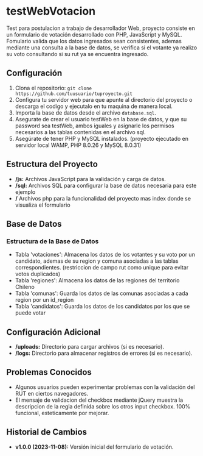 # testWebVotacion
Test para postulacion a trabajo de desarrollador Web, proyecto consiste en un formulario de votación desarrollado con PHP, JavaScript y MySQL.
Fomulario valida que los datos ingresados sean consistentes, ademas mediante una consulta a la base de datos, se verifica si el votante ya realizo su voto consultando si su rut ya se encuentra ingresado.

## Configuración

1. Clona el repositorio: `git clone https://github.com/tuusuario/tuproyecto.git`
2. Configura tu servidor web para que apunte al directorio del proyecto o descarga el codigo y ejecutalo en tu maquina de manera local.
3. Importa la base de datos desde el archivo `database.sql`.
4. Asegurate de crear el usuario testWeb en la base de datos, y que su password sea testWeb, ambos iguales y asignarle los permisos necesarios a las tablas contenidas en el archivo sql.
5. Asegúrate de tener PHP y MySQL instalados. (proyecto ejecutado en servidor local WAMP, PHP 8.0.26 y MySQL 8.0.31)


## Estructura del Proyecto
- **/js:** Archivos JavaScript para la validación y carga de datos.
- **/sql:** Archivos SQL para configurar la base de datos necesaria para este ejemplo
- **/** Archivos php para la funcionalidad del proyecto mas index donde se visualiza el formulario


## Base de Datos

### Estructura de la Base de Datos
- Tabla 'votaciones': Almacena los datos de los votantes y su voto por un candidato, ademas de su region y comuna asociadas a las tablas correspondientes. (restriccion de campo rut como unique para evitar votos duplicados)
- Tabla 'regiones': Almacena los datos de las regiones del territorio Chileno
- Tabla 'comunas': Guarda los datos de las comunas asociadas a cada region por un id_region
- Tabla 'candidatos': Guarda los datos de los candidatos por los que se puede votar 

## Configuración Adicional

- **/uploads:** Directorio para cargar archivos (si es necesario).
- **/logs:** Directorio para almacenar registros de errores (si es necesario).

## Problemas Conocidos

- Algunos usuarios pueden experimentar problemas con la validación del RUT en ciertos navegadores.
- El mensaje de validacion del checkbox mediante jQuery muestra la descripcion de la regla definida sobre los otros input checkbox. 100% funcional, esteticamente por mejorar.


## Historial de Cambios

- **v1.0.0 (2023-11-08):** Versión inicial del formulario de votación.

